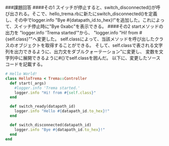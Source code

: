 ###課題回答
####その1
スイッチが停止すると、switch_disconnected()が呼び出される。そこで、hello_trema.rbに新たにswitch_disconnected()を定義し、その中でlogger.info "Bye #{datapath_id.to_hex}!"を追加した。これによって、スイッチ停止時に"Bye 0xabc"を表示できる。
####その2
startメソッドの出力を
"logger.info 'Trema started'"から、
"logger.info "Hi! from #{self.class}""へ変更した。
self.classによって、当該メソッドを呼び出したクラスのオブジェクトを取得することができる。
そして、self.classで表される文字列を出力できるように、出力文をダブルクォーテーション"に変更し、
変数を文字列中に展開できるように#{}でself.classを囲んだ。
以下に、変更したソースコードを記載する。

```ruby:hello_world.rb
# Hello World!
class HelloTrema < Trema::Controller
  def start(_args)
    #logger.info 'Trema started.'
    logger.info "Hi! from #{self.class}"
  end

  def switch_ready(datapath_id)
    logger.info "Hello #{datapath_id.to_hex}!"
  end

  def switch_disconnected(datapath_id)
    logger.info "Bye #{datapath_id.to_hex}!"
  end
end